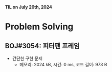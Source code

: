 **TIL on July 26th, 2024**

# Problem Solving
## BOJ#3054: 피터팬 프레임
* 간단한 구현 문제
    - 메모리: 2024 kB, 시간: 0 ms, 코드 길이: 973 B

